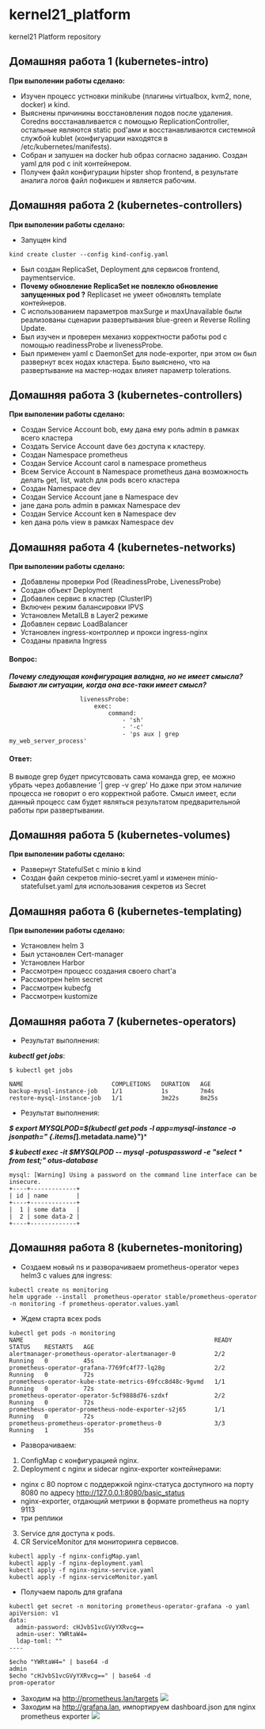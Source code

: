 # kernel21_platform
kernel21 Platform repository

## Домашняя работа 1 (kubernetes-intro)

**При выполении работы сделано:**

- Изучен процесс устновки minikube (плагины virtualbox, kvm2, none, docker) и kind.
- Выяснены причинины восстановления подов после удаления. Coredns восстанавливается с помощью ReplicationController, остальные являются static pod'ами и восстанавливаются системной службой kublet (конфигуарции находятся в /etc/kubernetes/manifests).
- Собран и запушен на docker hub образ согласно заданию. Создан yaml для pod с init контейнером.
- Получен файл конфигурации hipster shop frontend, в результате аналига логов файл пофикшен и является рабочим.

## Домашняя работа 2 (kubernetes-controllers)

**При выполении работы сделано:**

- Запущен kind
~~~~~~
kind create cluster --config kind-config.yaml
~~~~~~
- Был создан ReplicaSet, Deployment для сервисов frontend, paymentservice.
- **Почему обновление ReplicaSet не повлекло обновление запущенных pod ?**  Replicaset не умеет обновлять template контейнеров.
- С использованием параметров maxSurge и maxUnavailable были реализованы сценарии развертывания blue-green и Reverse Rolling Update.
- Был изучен и проверен механиз корректности работы pod с помощью readinessProbe и livenessProbe.
- Был применен yaml c DaemonSet для node-exporter, при этом он был развернут всех нодах кластера. Было выяснено, что на развертывание на мастер-нодах влияет параметр tolerations.

## Домашняя работа 3 (kubernetes-controllers)

**При выполении работы сделано:**

- Создан Service Account bob, ему дана ему роль admin в рамках всего кластера
- Создать Service Account dave без доступа к кластеру.
- Создан Namespace prometheus
- Создан Service Account carol в namespace prometheus
- Всем Service Account в Namespace prometheus дана возможность делать get, list, watch для pods всего кластера
- Создан Namespace dev
- Создан Service Account jane в Namespace dev
- jane дана роль admin в рамках Namespace dev
- Создан Service Account ken в Namespace dev
- ken дана роль view в рамках Namespace dev

## Домашняя работа 4 (kubernetes-networks)

**При выполении работы сделано:**

- Добавлены проверки Pod (ReadinessProbe, LivenessProbe)
- Создан объект Deployment
- Добавлен сервис в кластер (ClusterIP)
- Включен режим балансировки IPVS
- Установлен MetaILB в Layer2 режиме
- Добавлен сервис LoadBalancer
- Установлен ingress-контроллер и прокси ingress-nginx
- Созданы правила Ingress

#### Вопрос:
***Почему следующая конфигурация валидна, но не имеет смысла? Бывают ли ситуации, когда она все-таки имеет смысл?***
```
                    livenessProbe:
                        exec:
                            command:
                                - 'sh'
                                - '-c'
                                - 'ps aux | grep my_web_server_process'
```
#### Ответ:
В выводе grep будет присутсвовать сама команда grep, ее можно убрать через добавление '| grep -v grep'
Но даже при этом наличие процесса не говорит о его корректной работе. Смысл имеет, если данный процесс сам будет являться результатом предварительной работы при развертывании.

## Домашняя работа 5 (kubernetes-volumes)

**При выполении работы сделано:**

- Развернут StatefulSet c minio в kind
- Создан файл секретов minio-secret.yaml и изменен minio-statefulset.yaml для использования секретов из Secret

## Домашняя работа 6 (kubernetes-templating)

**При выполении работы сделано:**

- Установлен helm 3
- Был установлен Cert-manager
- Установлен Harbor
- Рассмотрен процесс создания своего chart'a
- Рассмотрен helm secret
- Рассмотрен kubecfg
- Рассмотрен kustomize

## Домашняя работа 7 (kubernetes-operators)

- Результат выполнения:

***kubectl get jobs***:

``` 
$ kubectl get jobs

NAME                         COMPLETIONS   DURATION   AGE
backup-mysql-instance-job    1/1           1s         7m4s
restore-mysql-instance-job   1/1           3m22s      8m25s
```

- Результат выполнения:

***$ export MYSQLPOD=$(kubectl get pods -l app=mysql-instance -o jsonpath="
{.items[*].metadata.name}")***

***$ kubectl exec -it $MYSQLPOD -- mysql -potuspassword -e "select * from test;" otus-database***

```
mysql: [Warning] Using a password on the command line interface can be insecure.
+----+-------------+
| id | name        |
+----+-------------+
|  1 | some data   |
|  2 | some data-2 |
+----+-------------+
```

## Домашняя работа 8 (kubernetes-monitoring)

- Создаем новый ns и разворачиваем prometheus-operator через helm3 с values для ingress:
```
kubectl create ns monitoring
helm upgrade --install  prometheus-operator stable/prometheus-operator -n monitoring -f prometheus-operator.values.yaml
```
- Ждем старта всех pods
```
kubectl get pods -n monitoring
NAME                                                      READY   STATUS    RESTARTS   AGE
alertmanager-prometheus-operator-alertmanager-0           2/2     Running   0          45s
prometheus-operator-grafana-7769fc4f77-lq28g              2/2     Running   0          72s
prometheus-operator-kube-state-metrics-69fcc8d48c-9gvmd   1/1     Running   0          72s
prometheus-operator-operator-5cf9888d76-szdxf             2/2     Running   0          72s
prometheus-operator-prometheus-node-exporter-s2j65        1/1     Running   0          72s
prometheus-prometheus-operator-prometheus-0               3/3     Running   1          35s

```
- Разворачиваем:
1. ConfigMap с конфигурацией nginx.
2. Deployment с nginx и sidecar nginx-exporter контейнерами:
  * nginx с 80 портом с поддержкой nginx-статуса доступного на порту 8080 по адресу http://127.0.0.1:8080/basic_status
  * nginx-exporter, отдающий метрики в формате prometheus на порту 9113
  * три реплики
3. Service для доступа к pods.
4. CR ServiceMonitor для мониторинга сервисов.

```
kubectl apply -f nginx-configMap.yaml
kubectl apply -f nginx-deployment.yaml
kubectl apply -f nginx-nginx-service.yaml
kubectl apply -f nginx-serviceMonitor.yaml
```
- Получаем пароль для grafana
```
kubectl get secret -n monitoring prometheus-operator-grafana -o yaml
apiVersion: v1
data:
  admin-password: cHJvbS1vcGVyYXRvcg==
  admin-user: YWRtaW4=
  ldap-toml: ""
----
```
```
$echo "YWRtaW4=" | base64 -d
admin
$echo "cHJvbS1vcGVyYXRvcg==" | base64 -d
prom-operator
```

- Заходим на http://prometheus.lan/targets
![](img/kubernetes-monitoring-prom.png)
- Заходим на http://grafana.lan, импортируем dashboard.json для nginx prometheus exporter
![](img/kubernetes-monitoring-grafana.png)

